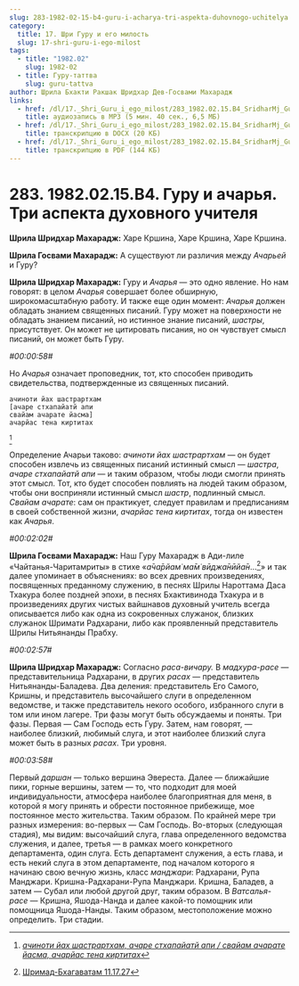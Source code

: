 ```yaml
---
slug: 283-1982-02-15-b4-guru-i-acharya-tri-aspekta-duhovnogo-uchitelya
category:
  title: 17. Шри Гуру и его милость
  slug: 17-shri-guru-i-ego-milost
tags:
  - title: "1982.02"
    slug: 1982-02
  - title: Гуру-таттва
    slug: guru-tattva
author: Шрила Бхакти Ракшак Шридхар Дев-Госвами Махарадж
links:
  - href: /dl/17._Shri_Guru_i_ego_milost/283_1982.02.15.B4_SridharMj_Guru_i_acharja__Tri_aspekta_duhovnogo_uchitelja.mp3
    title: аудиозапись в MP3 (5 мин. 40 сек., 6,5 МБ)
  - href: /dl/17._Shri_Guru_i_ego_milost/283_1982.02.15.B4_SridharMj_Guru_i_acharja__Tri_aspekta_duhovnogo_uchitelja.docx
    title: транскрипцию в DOCX (20 КБ)
  - href: /dl/17._Shri_Guru_i_ego_milost/283_1982.02.15.B4_SridharMj_Guru_i_acharja__Tri_aspekta_duhovnogo_uchitelja.pdf
    title: транскрипцию в PDF (144 КБ)
---
```


# 283. 1982.02.15.B4. Гуру и ачарья. Три аспекта духовного учителя

**Шрила Шридхар Махарадж:** Харе Кршина, Харе Кршина, Харе Кршина.

**Шрила Госвами Махарадж:** А существуют ли различия между *Ачарьей* и Гуру?

**Шрила Шридхар Махарадж:** Гуру и *Ачарья* — это одно явление. Но нам говорят: в целом *Ачарья* совершает более обширную, широкомасштабную работу. И также еще один момент: *Ачарья* должен обладать знанием священных писаний. Гуру может на поверхности не обладать знанием писаний, но истинное знание писаний, *шастры*, присутствует. Он может не цитировать писания, но он чувствует смысл писаний, он может быть Гуру.

*#00:00:58#*

Но *Ачарья* означает проповедник, тот, кто способен приводить свидетельства, подтвержденные из священных писаний.

    ачиноти йах шастрартхам
    [ачаре стхапайатй апи
    свайам ачарате йасма]
    ачарйас тена киртитах
[^_ftn1]

Определение Ачарьи таково: *ачиноти йах шастрартхам* — он будет способен извлечь из священных писаний истинный смысл — *шастра*, *ачаре стхапайатй апи* — и таким образом, чтобы люди смогли принять этот смысл. Тот, кто будет способен повлиять на людей таким образом, чтобы они восприняли истинный смысл *шастр*, подлинный смысл. *Свайам ачарате*: сам он практикует, следует правилам и предписаниям в своей собственной жизни, *ачарйас тена киртитах*, тогда он известен как *Ачарья*.

*#00:02:02#*

**Шрила Госвами Махарадж:** Наш Гуру Махарадж в Ади-лиле «Чайтанья-Чаритамриты» в стихе «*а̄ча̄рйам̇ ма̄м̇ вӣджа̄нӣйа̄н*…[^_ftn2]» и так далее упоминает в объяснениях: во всех древних произведениях, посвященных преданному служению, в песнях Шрилы Нароттама Даса Тхакура более поздней эпохи, в песнях Бхактивинода Тхакура и в произведениях других чистых вайшнавов духовный учитель всегда описывается либо как одна из сокровенных служанок, близких служанок Шримати Радхарани, либо как проявленный представитель Шрилы Нитьянанды Прабху.

*#00:02:57#*

**Шрила Шридхар Махарадж:** Согласно *раса-вичару.* В *мадхура-расе* — представительница Радхарани, в других *расах* — представитель Нитьянанды-Баладева. Два деления: представитель Его Самого, Кришны, и представитель высочайшего слуги в определенном ведомстве, и также представитель некого особого, избранного слуги в том или ином лагере. Три фазы могут быть обсуждаемы и поняты. Три фазы. Первая — Сам Господь есть Гуру. Затем, нам говорят, — наиболее близкий, любимый слуга, и этот наиболее близкий слуга может быть в разных *расах*. Три уровня.

*#00:03:58#*

Первый *даршан* — только вершина Эвереста. Далее — ближайшие пики, горные вершины, затем — то, что подходит для моей индивидуальности, атмосфера наиболее благоприятная для меня, в которой я могу принять и обрести постоянное прибежище, мое постоянное место жительства. Таким образом. По крайней мере три разных измерения: во-первых — Сам Господь. Во-вторых (следующая стадия), мы видим: высочайший слуга, глава определенного ведомства служения, и далее, третья — в рамках моего конкретного департамента, один слуга. Есть департамент служения, а есть глава, и есть некий слуга в этом департаменте, под началом которого я начинаю свою вечную жизнь, класс *манджари*: Радхарани, Рупа Манджари. Кришна-Радхарани-Рупа Манджари. Кришна, Баладев, а затем — Субал или любой другой друг, таким образом. В *Ватсалья-расе* — Кришна, Яшода-Нанда и далее какой-то помощник или помощница Яшода-Нанды. Таким образом, местоположение можно определить. Три стадии.



[^_ftn1]: [*ачиноти йах шастрартхам, ачаре стхапайатй апи / свайам ачарате йасма, ачарйас тена киртитах*](../notes/shloka/achinoti-jah-shastrartham-achare-sthapajatj.md)

[^_ftn2]: [Шримад-Бхагаватам 11.17.27](../notes/shrimad-bhagavatam/shrimad-bhagavatam-11-17-27.md)
